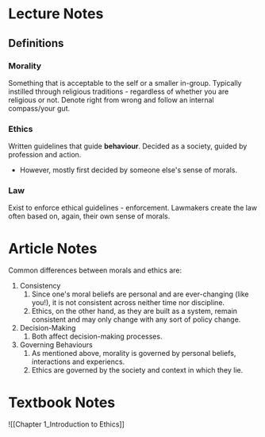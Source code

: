 # Lecture Notes
## Definitions 
### Morality
Something that is acceptable to the self or a smaller in-group.
Typically instilled through religious traditions - regardless of whether you are religious or not. 
Denote right from wrong and follow an internal compass/your gut.
### Ethics
Written guidelines that guide **behaviour**.
Decided as a society, guided by profession and action. 
- However, mostly first decided by someone else's sense of morals. 
### Law
Exist to enforce ethical guidelines - enforcement. 
Lawmakers create the law often based on, again, their own sense of morals. 

# Article Notes
Common differences between morals and ethics are: 
1. Consistency
	1. Since one's moral beliefs are personal and are ever-changing (like you!), it is not consistent across neither time nor discipline. 
	2. Ethics, on the other hand, as they are built as a system, remain consistent and may only change with any sort of policy change. 
2. Decision-Making
	1. Both affect decision-making processes. 
3. Governing Behaviours
	1. As mentioned above, morality is governed by personal beliefs, interactions and experiencs. 
	2. Ethics are governed by the society and context in which they lie. 
# Textbook Notes
![[Chapter 1_Introduction to Ethics]]